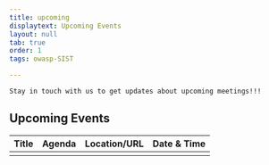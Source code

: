 ```yaml
---
title: upcoming
displaytext: Upcoming Events
layout: null
tab: true
order: 1
tags: owasp-SIST

---
```

```Stay in touch with us to get updates about upcoming meetings!!!```

## Upcoming Events

| Title | Agenda | Location/URL | Date & Time |
| --- | --- | --- | --- |
|     |     |     |     |
